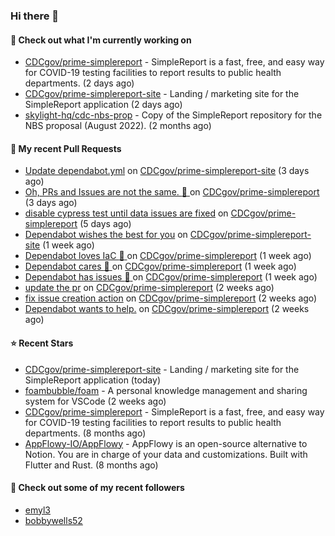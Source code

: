 ### Hi there 👋

#### 🚀 Check out what I'm currently working on

- [CDCgov/prime-simplereport](https://github.com/CDCgov/prime-simplereport) - SimpleReport is a fast, free, and easy way for COVID-19 testing facilities to report results to public health departments. (2 days ago)
- [CDCgov/prime-simplereport-site](https://github.com/CDCgov/prime-simplereport-site) - Landing / marketing site for the SimpleReport application (2 days ago)
- [skylight-hq/cdc-nbs-prop](https://github.com/skylight-hq/cdc-nbs-prop) - Copy of the SimpleReport repository for the NBS proposal (August 2022). (2 months ago)

#### 🔨 My recent Pull Requests

- [Update dependabot.yml](https://github.com/CDCgov/prime-simplereport-site/pull/379) on [CDCgov/prime-simplereport-site](https://github.com/CDCgov/prime-simplereport-site) (3 days ago)
- [Oh, PRs and Issues are not the same. :thinking: ](https://github.com/CDCgov/prime-simplereport/pull/4551) on [CDCgov/prime-simplereport](https://github.com/CDCgov/prime-simplereport) (3 days ago)
- [disable cypress test until data issues are fixed](https://github.com/CDCgov/prime-simplereport/pull/4512) on [CDCgov/prime-simplereport](https://github.com/CDCgov/prime-simplereport) (5 days ago)
- [Dependabot wishes the best for you](https://github.com/CDCgov/prime-simplereport-site/pull/370) on [CDCgov/prime-simplereport-site](https://github.com/CDCgov/prime-simplereport-site) (1 week ago)
- [Dependabot loves IaC :robot: ](https://github.com/CDCgov/prime-simplereport/pull/4446) on [CDCgov/prime-simplereport](https://github.com/CDCgov/prime-simplereport) (1 week ago)
- [Dependabot cares :robot: ](https://github.com/CDCgov/prime-simplereport/pull/4445) on [CDCgov/prime-simplereport](https://github.com/CDCgov/prime-simplereport) (1 week ago)
- [Dependabot has issues :robot: ](https://github.com/CDCgov/prime-simplereport/pull/4444) on [CDCgov/prime-simplereport](https://github.com/CDCgov/prime-simplereport) (1 week ago)
- [update the pr](https://github.com/CDCgov/prime-simplereport/pull/4421) on [CDCgov/prime-simplereport](https://github.com/CDCgov/prime-simplereport) (2 weeks ago)
- [fix issue creation action](https://github.com/CDCgov/prime-simplereport/pull/4418) on [CDCgov/prime-simplereport](https://github.com/CDCgov/prime-simplereport) (2 weeks ago)
- [Dependabot wants to help.](https://github.com/CDCgov/prime-simplereport/pull/4413) on [CDCgov/prime-simplereport](https://github.com/CDCgov/prime-simplereport) (2 weeks ago)

#### ⭐ Recent Stars

- [CDCgov/prime-simplereport-site](https://github.com/CDCgov/prime-simplereport-site) - Landing / marketing site for the SimpleReport application (today)
- [foambubble/foam](https://github.com/foambubble/foam) - A personal knowledge management and sharing system for VSCode (2 weeks ago)
- [CDCgov/prime-simplereport](https://github.com/CDCgov/prime-simplereport) - SimpleReport is a fast, free, and easy way for COVID-19 testing facilities to report results to public health departments. (8 months ago)
- [AppFlowy-IO/AppFlowy](https://github.com/AppFlowy-IO/AppFlowy) - AppFlowy is an open-source alternative to Notion. You are in charge of your data and customizations. Built with Flutter and Rust. (8 months ago)

#### 👯 Check out some of my recent followers

- [emyl3](https://github.com/emyl3)
- [bobbywells52](https://github.com/bobbywells52)
